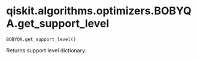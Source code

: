 # qiskit.algorithms.optimizers.BOBYQA.get\_support\_level

`BOBYQA.get_support_level()`

Returns support level dictionary.
